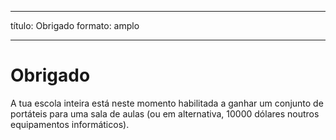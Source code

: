 * * *

título: Obrigado formato: amplo

* * *

# Obrigado

A tua escola inteira está neste momento habilitada a ganhar um conjunto de portáteis para uma sala de aulas (ou em alternativa, 10000 dólares noutros equipamentos informáticos).